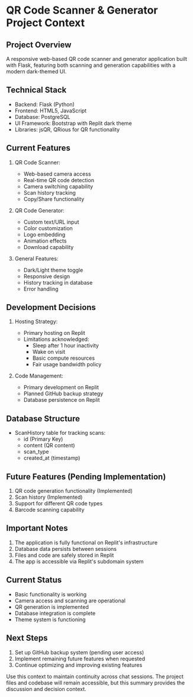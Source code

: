# QR Code Scanner & Generator Project Context

## Project Overview
A responsive web-based QR code scanner and generator application built with Flask, featuring both scanning and generation capabilities with a modern dark-themed UI.

## Technical Stack
- Backend: Flask (Python)
- Frontend: HTML5, JavaScript
- Database: PostgreSQL
- UI Framework: Bootstrap with Replit dark theme
- Libraries: jsQR, QRious for QR functionality

## Current Features
1. QR Code Scanner:
   - Web-based camera access
   - Real-time QR code detection
   - Camera switching capability
   - Scan history tracking
   - Copy/Share functionality

2. QR Code Generator:
   - Custom text/URL input
   - Color customization
   - Logo embedding
   - Animation effects
   - Download capability

3. General Features:
   - Dark/Light theme toggle
   - Responsive design
   - History tracking in database
   - Error handling

## Development Decisions
1. Hosting Strategy:
   - Primary hosting on Replit
   - Limitations acknowledged:
     * Sleep after 1 hour inactivity
     * Wake on visit
     * Basic compute resources
     * Fair usage bandwidth policy

2. Code Management:
   - Primary development on Replit
   - Planned GitHub backup strategy
   - Database persistence on Replit

## Database Structure
- ScanHistory table for tracking scans:
  * id (Primary Key)
  * content (QR content)
  * scan_type
  * created_at (timestamp)

## Future Features (Pending Implementation)
1. QR code generation functionality (Implemented)
2. Scan history (Implemented)
3. Support for different QR code types
4. Barcode scanning capability

## Important Notes
1. The application is fully functional on Replit's infrastructure
2. Database data persists between sessions
3. Files and code are safely stored in Replit
4. The app is accessible via Replit's subdomain system

## Current Status
- Basic functionality is working
- Camera access and scanning are operational
- QR generation is implemented
- Database integration is complete
- Theme system is functioning

## Next Steps
1. Set up GitHub backup system (pending user access)
2. Implement remaining future features when requested
3. Continue optimizing and improving existing features

Use this context to maintain continuity across chat sessions. The project files and codebase will remain accessible, but this summary provides the discussion and decision context.
